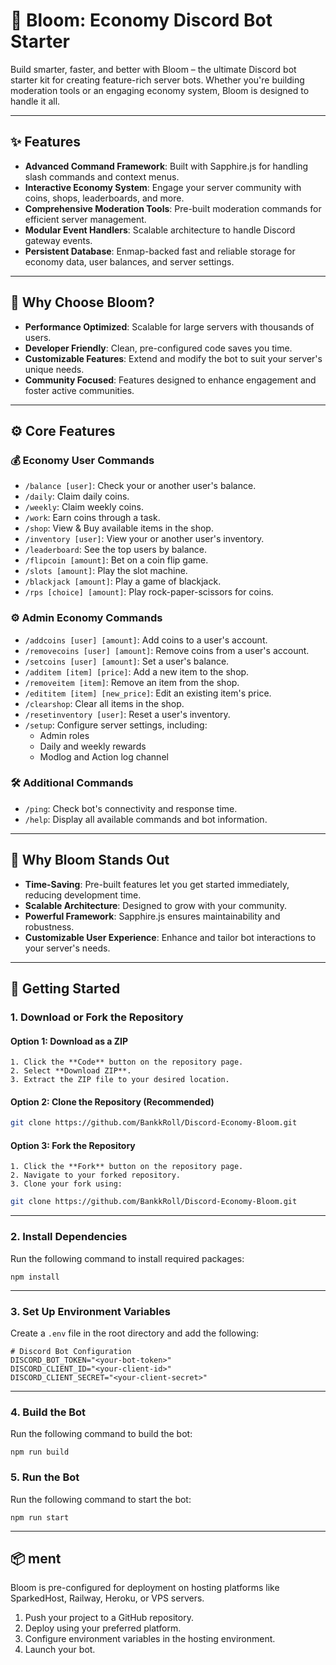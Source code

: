 # 🚀 Bloom: Economy Discord Bot Starter

Build smarter, faster, and better with Bloom – the ultimate Discord bot starter kit for creating feature-rich server bots. Whether you're building moderation tools or an engaging economy system, Bloom is designed to handle it all.

---

## ✨ Features

- **Advanced Command Framework**: Built with Sapphire.js for handling slash commands and context menus.
- **Interactive Economy System**: Engage your server community with coins, shops, leaderboards, and more.
- **Comprehensive Moderation Tools**: Pre-built moderation commands for efficient server management.
- **Modular Event Handlers**: Scalable architecture to handle Discord gateway events.
- **Persistent Database**: Enmap-backed fast and reliable storage for economy data, user balances, and server settings.

---

## 🌟 Why Choose Bloom?

- **Performance Optimized**: Scalable for large servers with thousands of users.
- **Developer Friendly**: Clean, pre-configured code saves you time.
- **Customizable Features**: Extend and modify the bot to suit your server's unique needs.
- **Community Focused**: Features designed to enhance engagement and foster active communities.

---

## ⚙️ Core Features

### 💰 Economy User Commands

- `/balance [user]`: Check your or another user's balance.
- `/daily`: Claim daily coins.
- `/weekly`: Claim weekly coins.
- `/work`: Earn coins through a task.
- `/shop`: View & Buy available items in the shop.
- `/inventory [user]`: View your or another user's inventory.
- `/leaderboard`: See the top users by balance.
- `/flipcoin [amount]`: Bet on a coin flip game.
- `/slots [amount]`: Play the slot machine.
- `/blackjack [amount]`: Play a game of blackjack.
- `/rps [choice] [amount]`: Play rock-paper-scissors for coins.

### ⚙️ Admin Economy Commands

- `/addcoins [user] [amount]`: Add coins to a user's account.
- `/removecoins [user] [amount]`: Remove coins from a user's account.
- `/setcoins [user] [amount]`: Set a user's balance.
- `/additem [item] [price]`: Add a new item to the shop.
- `/removeitem [item]`: Remove an item from the shop.
- `/edititem [item] [new_price]`: Edit an existing item's price.
- `/clearshop`: Clear all items in the shop.
- `/resetinventory [user]`: Reset a user's inventory.
- `/setup`: Configure server settings, including:
  - Admin roles
  - Daily and weekly rewards
  - Modlog and Action log channel

### 🛠️ Additional Commands

- `/ping`: Check bot's connectivity and response time.
- `/help`: Display all available commands and bot information.

---

## 🌟 Why Bloom Stands Out

- **Time-Saving**: Pre-built features let you get started immediately, reducing development time.
- **Scalable Architecture**: Designed to grow with your community.
- **Powerful Framework**: Sapphire.js ensures maintainability and robustness.
- **Customizable User Experience**: Enhance and tailor bot interactions to your server's needs.

---

## 🚀 Getting Started

### 1. **Download or Fork the Repository**

#### **Option 1: Download as a ZIP**
```
1. Click the **Code** button on the repository page.
2. Select **Download ZIP**.
3. Extract the ZIP file to your desired location.
```

#### **Option 2: Clone the Repository (Recommended)**
```sh
git clone https://github.com/BankkRoll/Discord-Economy-Bloom.git
```

#### **Option 3: Fork the Repository**
```
1. Click the **Fork** button on the repository page.
2. Navigate to your forked repository.
3. Clone your fork using:
```

```sh
git clone https://github.com/BankkRoll/Discord-Economy-Bloom.git
```

---

### 2. **Install Dependencies**

Run the following command to install required packages:

```
npm install
```

---

### 3. **Set Up Environment Variables**

Create a `.env` file in the root directory and add the following:

```
# Discord Bot Configuration
DISCORD_BOT_TOKEN="<your-bot-token>"
DISCORD_CLIENT_ID="<your-client-id>"
DISCORD_CLIENT_SECRET="<your-client-secret>"
```

---

### 4. **Build the Bot**

Run the following command to build the bot:

```
npm run build
```

### 5. **Run the Bot**

Run the following command to start the bot:

```
npm run start
```

---

## 📦 ment

Bloom is pre-configured for deployment on hosting platforms like SparkedHost, Railway, Heroku, or VPS servers.

1. Push your project to a GitHub repository.
2. Deploy using your preferred platform.
3. Configure environment variables in the hosting environment.
4. Launch your bot.

